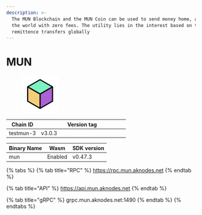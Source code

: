 ```yaml
---
description: >-
  The MUN Blockchain and the MUN Coin can be used to send money home, all around
  the world with zero fees. The utility lies in the interest based on the
  remittence transfers globally
---
```


# MUN

<figure><img src="../.gitbook/assets/112394106-removebg-preview.png" alt="" width="100"><figcaption></figcaption></figure>

<table><thead><tr><th>Chain ID</th><th width="218.33333333333331">Version tag</th></tr></thead><tbody><tr><td>testmun-3</td><td>v3.0.3</td></tr></tbody></table>



| Binary Name | Wasm    | SDK version |
| ----------- | ------- | ----------- |
| mun         | Enabled | v0.47.3     |

{% tabs %}
{% tab title="RPC" %}
https://rpc.mun.aknodes.net
{% endtab %}

{% tab title="API" %}
https://api.mun.aknodes.net
{% endtab %}

{% tab title="gRPC" %}
grpc.mun.aknodes.net:1490
{% endtab %}
{% endtabs %}
